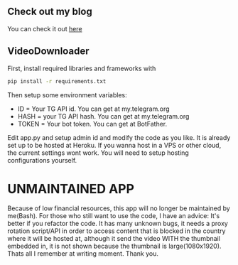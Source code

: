 ## Check out my blog
You can check it out [here](bashl.pythonanywhere.com)

## VideoDownloader
First, install required libraries and frameworks with

```bash
pip install -r requirements.txt
```

Then setup some environment variables:
- ID = Your TG API id. You can get at my.telegram.org
- HASH = your TG API hash. You can get at my.telegram.org
- TOKEN = Your bot token. You can get at BotFather.

Edit app.py and setup admin id and modify the code as you like. It is already set up to be hosted at Heroku. If you wanna host in a VPS or other cloud, the current settings wont work. You will need to setup hosting configurations yourself.

# UNMAINTAINED APP
Because of low financial resources, this app will no longer be maintained by me(Bash). For those who still want to use the code, I have an advice: It's better if you refactor the code. It has many unknown bugs, it needs a proxy rotation script/API in order to access content that is blocked in the country where it will be hosted at, although it send the video WITH the thumbnail embedded in, it is not shown because the thumbnail is large(1080x1920). Thats all I remember at writing moment. Thank you.
